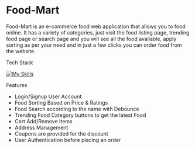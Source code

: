 # Food-Mart
Food-Mart is an e-commerce food web application that allows you to food online. It has a variety of categories, just visit the food listing page, trending food page or search page and you will see all the food available, apply sorting as per your need and in just a few clicks you can order food from the website.

Tech Stack 

[![My Skills](https://skillicons.dev/icons?i=js,html,css,bootstrap)](https://skillicons.dev)

Features 

* Login/Signup User Account
* Food Sorting Based on Price & Ratings
* Food Search according to the name with Debounce
* Trending Food Category buttons to get the latest Food
* Cart Add/Remove Items
* Address Management
* Coupons are provided for the discount
* User Authentication before placing an order
